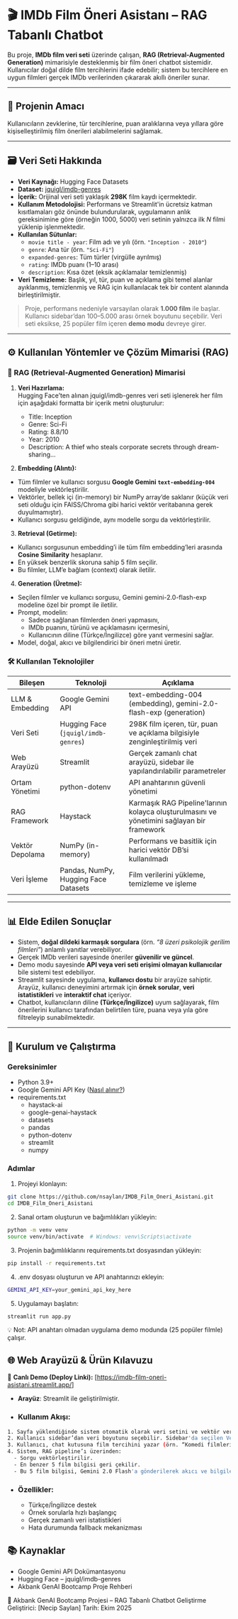 # 🎬 IMDb Film Öneri Asistanı – RAG Tabanlı Chatbot

Bu proje, **IMDb film veri seti** üzerinde çalışan, **RAG (Retrieval-Augmented Generation)** mimarisiyle desteklenmiş bir film öneri chatbot sistemidir. Kullanıcılar doğal dilde film tercihlerini ifade edebilir; sistem bu tercihlere en uygun filmleri gerçek IMDb verilerinden çıkararak akıllı öneriler sunar.


---

## 📌 Projenin Amacı

Kullanıcıların zevklerine, tür tercihlerine, puan aralıklarına veya yıllara göre kişiselleştirilmiş film önerileri alabilmelerini sağlamak.

---

## 🗃️ Veri Seti Hakkında

- **Veri Kaynağı:** Hugging Face Datasets
- **Dataset:** [jquigl/imdb-genres](https://huggingface.co/datasets/jquigl/imdb-genres)
- **İçerik:** Orijinal veri seti yaklaşık **298K** film kaydı içermektedir.
- **Kullanım Metodolojisi:** Performans ve Streamlit'in ücretsiz katman kısıtlamaları göz önünde bulundurularak, uygulamanın anlık gereksinimine göre (örneğin 1000, 5000) veri setinin yalnızca ilk $N$ filmi yüklenip işlenmektedir.
- **Kullanılan Sütunlar:**
  - `movie title - year`: Film adı ve yılı (örn. `"Inception - 2010"`)
  - `genre`: Ana tür (örn. `"Sci-Fi"`)
  - `expanded-genres`: Tüm türler (virgülle ayrılmış)
  - `rating`: IMDb puanı (1–10 arası)
  - `description`: Kısa özet (eksik açıklamalar temizlenmiş)
- **Veri Temizleme:** Başlık, yıl, tür, puan ve açıklama gibi temel alanlar ayıklanmış, temizlenmiş ve RAG için kullanılacak tek bir content alanında birleştirilmiştir.

> Proje, performans nedeniyle varsayılan olarak **1.000 film** ile başlar. Kullanıcı sidebar’dan 100–5.000 arası örnek boyutunu seçebilir. Veri seti eksikse, 25 popüler film içeren **demo modu** devreye girer.

---

## ⚙️ Kullanılan Yöntemler ve Çözüm Mimarisi (RAG)

### 🧠 RAG (Retrieval-Augmented Generation) Mimarisi

1. **Veri Hazırlama:**  
   Hugging Face’ten alınan jquigl/imdb-genres veri seti işlenerek her film için aşağıdaki formatta bir içerik metni oluşturulur:
    - Title: Inception
    - Genre: Sci-Fi
    - Rating: 8.8/10
    - Year: 2010
    - Description: A thief who steals corporate secrets through dream-sharing...  

2. **Embedding (Alıntı):**  
- Tüm filmler ve kullanıcı sorgusu **Google Gemini `text-embedding-004`** modeliyle vektörleştirilir.
- Vektörler, bellek içi (in-memory) bir NumPy array’de saklanır (küçük veri seti olduğu için FAISS/Chroma gibi harici vektör veritabanına gerek duyulmamıştır).
- Kullanıcı sorgusu geldiğinde, aynı modelle sorgu da vektörleştirilir.

3. **Retrieval (Getirme):**  
- Kullanıcı sorgusunun embedding’i ile tüm film embedding’leri arasında **Cosine Similarity** hesaplanır.
- En yüksek benzerlik skoruna sahip 5 film seçilir.
- Bu filmler, LLM’e bağlam (context) olarak iletilir.

4. **Generation (Üretme):**  
- Seçilen filmler ve kullanıcı sorgusu, Gemini gemini-2.0-flash-exp modeline özel bir prompt ile iletilir.
- Prompt, modelin:
    - Sadece sağlanan filmlerden öneri yapmasını,
    - IMDb puanını, türünü ve açıklamasını içermesini,
    - Kullanıcının diline (Türkçe/İngilizce) göre yanıt vermesini sağlar.
- Model, doğal, akıcı ve bilgilendirici bir öneri metni üretir.

### 🛠️ Kullanılan Teknolojiler
| Bileşen | Teknoloji | Açıklama
|--------|----------| ---------- |
| LLM & Embedding | Google Gemini API | text-embedding-004 (embedding), gemini-2.0-flash-exp (generation) |
| Veri Seti | Hugging Face (`jquigl/imdb-genres`) | 298K film içeren, tür, puan ve açıklama bilgisiyle zenginleştirilmiş veri |
| Web Arayüzü | Streamlit | Gerçek zamanlı chat arayüzü, sidebar ile yapılandırılabilir parametreler |
| Ortam Yönetimi | python-dotenv | API anahtarının güvenli yönetimi |
|RAG Framework | Haystack | Karmaşık RAG Pipeline'larının kolayca oluşturulmasını ve yönetimini sağlayan bir framework|
| Vektör Depolama | NumPy (in-memory) | Performans ve basitlik için harici vektör DB’si kullanılmadı|
| Veri İşleme | Pandas, NumPy, Hugging Face Datasets|	Film verilerini yükleme, temizleme ve işleme|
---

## 📊 Elde Edilen Sonuçlar

- Sistem, **doğal dildeki karmaşık sorgulara** (örn. *“8 üzeri psikolojik gerilim filmleri”*) anlamlı yanıtlar verebiliyor.
- Gerçek IMDb verileri sayesinde öneriler **güvenilir ve güncel**.
- Demo modu sayesinde **API veya veri seti erişimi olmayan kullanıcılar** bile sistemi test edebiliyor.
- Streamlit sayesinde uygulama, **kullanıcı dostu** bir arayüze sahiptir. Arayüz, kullanıcı deneyimini artırmak için **örnek sorular**, **veri istatistikleri** ve **interaktif chat** içeriyor. 
- Chatbot, kullanıcıların diline **(Türkçe/İngilizce)** uyum sağlayarak, film önerilerini kullanıcı tarafından belirtilen türe, puana veya yıla göre filtreleyip sunabilmektedir.

---

## 🚀 Kurulum ve Çalıştırma

### Gereksinimler
- Python 3.9+
- Google Gemini API Key ([Nasıl alınır?](https://ai.google.dev/))
- requirements.txt
    - haystack-ai
    - google-genai-haystack
    - datasets
    - pandas
    - python-dotenv
    - streamlit
    - numpy

### Adımlar
1. Projeyi klonlayın:
```bash
git clone https://github.com/nsaylan/IMDB_Film_Oneri_Asistani.git
cd IMDB_Film_Oneri_Asistani
```
2. Sanal ortam oluşturun ve bağımlılıkları yükleyin:
```bash
python -m venv venv
source venv/bin/activate  # Windows: venv\Scripts\activate
```
3. Projenin bağımlılıklarını requirements.txt dosyasından yükleyin:
```bash
pip install -r requirements.txt
```
4. .env dosyası oluşturun ve API anahtarınızı ekleyin:
```bash
GEMINI_API_KEY=your_gemini_api_key_here
```
5. Uygulamayı başlatın:
```bash
streamlit run app.py
```
💡 Not: API anahtarı olmadan uygulama demo modunda (25 popüler filmle) çalışır. 

## 🌐 Web Arayüzü & Ürün Kılavuzu
🔗 **Canlı Demo (Deploy Linki):** [https://imdb-film-oneri-asistani.streamlit.app/]
- **Arayüz**: Streamlit ile geliştirilmiştir.
- ### Kullanım Akışı:
```bash
1. Sayfa yüklendiğinde sistem otomatik olarak veri setini ve vektör veritabanını hazırlar. 
2. Kullanıcı sidebar’dan veri boyutunu seçebilir. Sidebar'da seçilen Veri Seti Boyutuna göre Hugging Face'den veri seti yüklenir ve tüm filmler vektörleştirilerek in-memory veritabanı oluşturulur. Bu aşamalar, yükleme süresi boyunca spinner ile belirtilir.
3. Kullanıcı, chat kutusuna film tercihini yazar (örn. “Komedi filmleri öner”).
4. Sistem, RAG pipeline’ı üzerinden:
  - Sorgu vektörleştirilir.
  - En benzer 5 film bilgisi geri çekilir.
  - Bu 5 film bilgisi, Gemini 2.0 Flash'a gönderilerek akıcı ve bilgilendirici bir öneri metni üretilir.
```
- ### Özellikler:

    - Türkçe/İngilizce destek
    - Örnek sorularla hızlı başlangıç
    - Gerçek zamanlı veri istatistikleri
    - Hata durumunda fallback mekanizması

## 📚 Kaynaklar
- Google Gemini API Dokümantasyonu
- Hugging Face – jquigl/imdb-genres
- Akbank GenAI Bootcamp Proje Rehberi


🎯 Akbank GenAI Bootcamp Projesi – RAG Tabanlı Chatbot Geliştirme
Geliştirici: [Necip Saylan]
Tarih: Ekim 2025 
